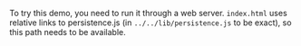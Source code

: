 To try this demo, you need to run it through a web server.
`index.html` uses relative links to persistence.js (in
`../../lib/persistence.js` to be exact), so this path needs to be
available.
